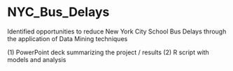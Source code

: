 # NYC_Bus_Delays
Identified opportunities to reduce New York City School Bus Delays through the application of Data Mining techniques

(1) PowerPoint deck summarizing the project / results
(2) R script with models and analysis
